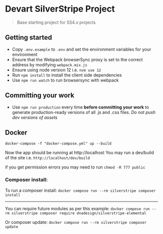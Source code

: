 # Devart SilverStripe Project
> Base starting project for SS4.x projects

## Getting started
* Copy `.env.example` to `.env` and set the environment variables for your environment
* Ensure that the Webpack browserSync proxy is set to the correct address by modifying `webpack.mix.js`
* Ensure using node version 12 i.e. `nvm use 12`
* Run `npm install` to install the client side dependencies
* Use `npm run watch` to run browsersync with webpack

## Committing your work
* Use `npm run production` every time **before committing your work** to generate production-ready versions of all .js and .css files. *Do not push dev versions of assets*

## Docker
`docker-compose -f "docker-compose.yml" up --build `

Now the app should be running at http://localhost
You may run a dev/build of the site i.e. `http://localhost/dev/build`


if you get permission errors you may need to run `chmod -R 777 public`


### Composer install:

To run a composer install:
`docker compose run --rm silverstripe composer install`

---
You can require future modules as per this example:
`docker compose run --rm silverstripe composer require dnadesign/silverstripe-elemental`

Or composer update:
`docker compose run --rm silverstripe composer update`
